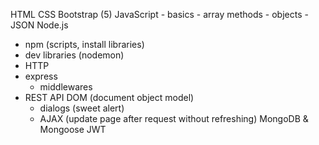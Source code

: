 HTML 
CSS
Bootstrap (5)
JavaScript
    - basics
    - array methods
    - objects
    - JSON
Node.js
- npm (scripts, install libraries)
- dev libraries (nodemon)
- HTTP
- express
  - middlewares
- REST API
DOM (document object model)
    - dialogs (sweet alert)
    - AJAX (update page after request without refreshing)
MongoDB & Mongoose
JWT
